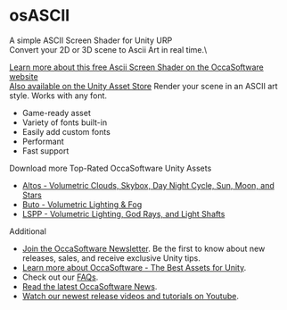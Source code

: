 # osASCII
A simple ASCII Screen Shader for Unity URP\
Convert your 2D or 3D scene to Ascii Art in real time.\

[Learn more about this free Ascii Screen Shader on the OccaSoftware website](https://occasoftware.com/)\
[Also available on the Unity Asset Store](https://www.occasoftware.com/assets/ascii)
Render your scene in an ASCII art style. Works with any font.

-   Game-ready asset
-   Variety of fonts built-in
-   Easily add custom fonts
-   Performant
-   Fast support

Download more Top-Rated OccaSoftware Unity Assets

-   [Altos - Volumetric Clouds, Skybox, Day Night Cycle, Sun, Moon, and Stars](https://u3d.as/2Q5g)
-   [Buto - Volumetric Lighting & Fog](https://u3d.as/2Leg)
-   [LSPP - Volumetric Lighting, God Rays, and Light Shafts](https://u3d.as/2M0p)

Additional

-   [Join the OccaSoftware Newsletter](https://www.occasoftware.com/newsletter). Be the first to know about new releases, sales, and receive exclusive Unity tips.
-   [Learn more about OccaSoftware - The Best Assets for Unity](https://www.occasoftware.com/).
-   Check out our [FAQs](https://www.occasoftware.com/newsletter).
-   [Read the latest OccaSoftware News](https://www.occasoftware.com/news).
-   [Watch our newest release videos and tutorials on Youtube](https://www.youtube.com/channel/UCHnL10IiNRf8kXHUMctOylw).

